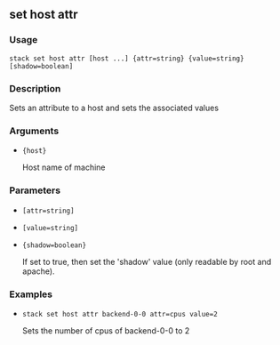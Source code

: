 ## set host attr

### Usage

`stack set host attr [host ...] {attr=string} {value=string} [shadow=boolean]`

### Description

Sets an attribute to a host and sets the associated values

### Arguments

* `{host}`

   Host name of machine


### Parameters
* `[attr=string]`
* `[value=string]`
* `{shadow=boolean}`

   If set to true, then set the 'shadow' value (only readable by root
	and apache).

### Examples

* `stack set host attr backend-0-0 attr=cpus value=2`

   Sets the number of cpus of backend-0-0 to 2



